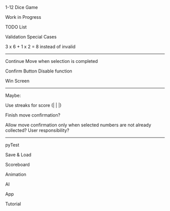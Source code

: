 1-12 Dice Game

Work in Progress


TODO List


Validation Special Cases

3 x 6 + 1 x 2 = 8 instead of invalid

___

Continue Move when selection is completed

Confirm Button Disable function

Win Screen

___

Maybe:

Use streaks for score (| | |)

Finish move confirmation?

Allow move confirmation only when selected numbers are not already collected? User responsibility?

___

pyTest

Save & Load

Scoreboard

Animation

AI

App

Tutorial